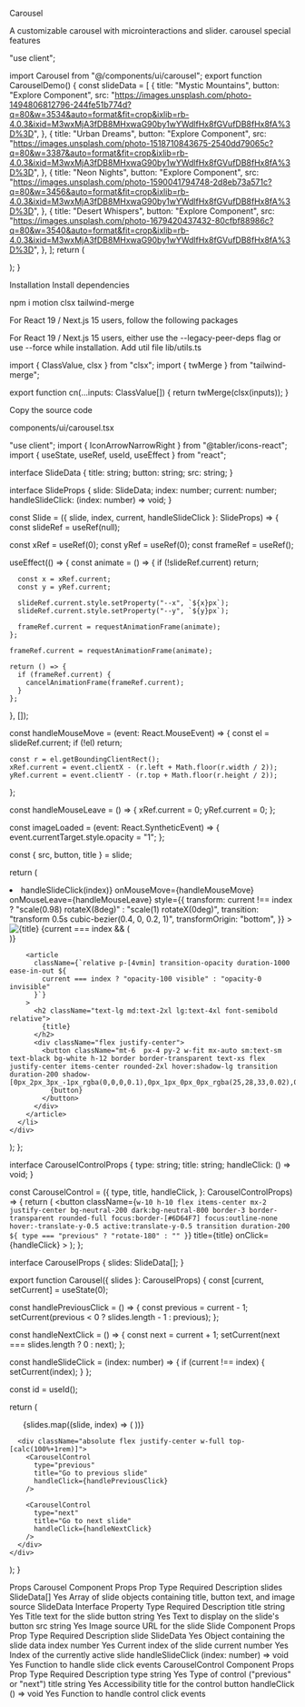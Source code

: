 Carousel

A customizable carousel with microinteractions and slider.
carousel
special
features

"use client";

import Carousel from "@/components/ui/carousel";
export function CarouselDemo() {
const slideData = [
{
title: "Mystic Mountains",
button: "Explore Component",
src: "https://images.unsplash.com/photo-1494806812796-244fe51b774d?q=80&w=3534&auto=format&fit=crop&ixlib=rb-4.0.3&ixid=M3wxMjA3fDB8MHxwaG90by1wYWdlfHx8fGVufDB8fHx8fA%3D%3D",
},
{
title: "Urban Dreams",
button: "Explore Component",
src: "https://images.unsplash.com/photo-1518710843675-2540dd79065c?q=80&w=3387&auto=format&fit=crop&ixlib=rb-4.0.3&ixid=M3wxMjA3fDB8MHxwaG90by1wYWdlfHx8fGVufDB8fHx8fA%3D%3D",
},
{
title: "Neon Nights",
button: "Explore Component",
src: "https://images.unsplash.com/photo-1590041794748-2d8eb73a571c?q=80&w=3456&auto=format&fit=crop&ixlib=rb-4.0.3&ixid=M3wxMjA3fDB8MHxwaG90by1wYWdlfHx8fGVufDB8fHx8fA%3D%3D",
},
{
title: "Desert Whispers",
button: "Explore Component",
src: "https://images.unsplash.com/photo-1679420437432-80cfbf88986c?q=80&w=3540&auto=format&fit=crop&ixlib=rb-4.0.3&ixid=M3wxMjA3fDB8MHxwaG90by1wYWdlfHx8fGVufDB8fHx8fA%3D%3D",
},
];
return (
<div className="relative overflow-hidden w-full h-full py-20">
<Carousel slides={slideData} />
</div>
);
}

Installation
Install dependencies

npm i motion clsx tailwind-merge

For React 19 / Next.js 15 users, follow the following packages

For React 19 / Next.js 15 users, either use the --legacy-peer-deps flag or use --force while installation.
Add util file
lib/utils.ts

import { ClassValue, clsx } from "clsx";
import { twMerge } from "tailwind-merge";

export function cn(...inputs: ClassValue[]) {
return twMerge(clsx(inputs));
}

Copy the source code

components/ui/carousel.tsx

"use client";
import { IconArrowNarrowRight } from "@tabler/icons-react";
import { useState, useRef, useId, useEffect } from "react";

interface SlideData {
title: string;
button: string;
src: string;
}

interface SlideProps {
slide: SlideData;
index: number;
current: number;
handleSlideClick: (index: number) => void;
}

const Slide = ({ slide, index, current, handleSlideClick }: SlideProps) => {
const slideRef = useRef<HTMLLIElement>(null);

const xRef = useRef(0);
const yRef = useRef(0);
const frameRef = useRef<number>();

useEffect(() => {
const animate = () => {
if (!slideRef.current) return;

      const x = xRef.current;
      const y = yRef.current;

      slideRef.current.style.setProperty("--x", `${x}px`);
      slideRef.current.style.setProperty("--y", `${y}px`);

      frameRef.current = requestAnimationFrame(animate);
    };

    frameRef.current = requestAnimationFrame(animate);

    return () => {
      if (frameRef.current) {
        cancelAnimationFrame(frameRef.current);
      }
    };

}, []);

const handleMouseMove = (event: React.MouseEvent) => {
const el = slideRef.current;
if (!el) return;

    const r = el.getBoundingClientRect();
    xRef.current = event.clientX - (r.left + Math.floor(r.width / 2));
    yRef.current = event.clientY - (r.top + Math.floor(r.height / 2));

};

const handleMouseLeave = () => {
xRef.current = 0;
yRef.current = 0;
};

const imageLoaded = (event: React.SyntheticEvent<HTMLImageElement>) => {
event.currentTarget.style.opacity = "1";
};

const { src, button, title } = slide;

return (
<div className="[perspective:1200px] [transform-style:preserve-3d]">
<li
ref={slideRef}
className="flex flex-1 flex-col items-center justify-center relative text-center text-white opacity-100 transition-all duration-300 ease-in-out w-[70vmin] h-[70vmin] mx-[4vmin] z-10 "
onClick={() => handleSlideClick(index)}
onMouseMove={handleMouseMove}
onMouseLeave={handleMouseLeave}
style={{
          transform:
            current !== index
              ? "scale(0.98) rotateX(8deg)"
              : "scale(1) rotateX(0deg)",
          transition: "transform 0.5s cubic-bezier(0.4, 0, 0.2, 1)",
          transformOrigin: "bottom",
        }} >
<div
className="absolute top-0 left-0 w-full h-full bg-[#1D1F2F] rounded-[1%] overflow-hidden transition-all duration-150 ease-out"
style={{
            transform:
              current === index
                ? "translate3d(calc(var(--x) / 30), calc(var(--y) / 30), 0)"
                : "none",
          }} >
<img
className="absolute inset-0 w-[120%] h-[120%] object-cover opacity-100 transition-opacity duration-600 ease-in-out"
style={{
              opacity: current === index ? 1 : 0.5,
            }}
alt={title}
src={src}
onLoad={imageLoaded}
loading="eager"
decoding="sync"
/>
{current === index && (
<div className="absolute inset-0 bg-black/30 transition-all duration-1000" />
)}
</div>

        <article
          className={`relative p-[4vmin] transition-opacity duration-1000 ease-in-out ${
            current === index ? "opacity-100 visible" : "opacity-0 invisible"
          }`}
        >
          <h2 className="text-lg md:text-2xl lg:text-4xl font-semibold  relative">
            {title}
          </h2>
          <div className="flex justify-center">
            <button className="mt-6  px-4 py-2 w-fit mx-auto sm:text-sm text-black bg-white h-12 border border-transparent text-xs flex justify-center items-center rounded-2xl hover:shadow-lg transition duration-200 shadow-[0px_2px_3px_-1px_rgba(0,0,0,0.1),0px_1px_0px_0px_rgba(25,28,33,0.02),0px_0px_0px_1px_rgba(25,28,33,0.08)]">
              {button}
            </button>
          </div>
        </article>
      </li>
    </div>

);
};

interface CarouselControlProps {
type: string;
title: string;
handleClick: () => void;
}

const CarouselControl = ({
type,
title,
handleClick,
}: CarouselControlProps) => {
return (
<button
className={`w-10 h-10 flex items-center mx-2 justify-center bg-neutral-200 dark:bg-neutral-800 border-3 border-transparent rounded-full focus:border-[#6D64F7] focus:outline-none hover:-translate-y-0.5 active:translate-y-0.5 transition duration-200 ${
        type === "previous" ? "rotate-180" : ""
      }`}
title={title}
onClick={handleClick} >
<IconArrowNarrowRight className="text-neutral-600 dark:text-neutral-200" />
</button>
);
};

interface CarouselProps {
slides: SlideData[];
}

export function Carousel({ slides }: CarouselProps) {
const [current, setCurrent] = useState(0);

const handlePreviousClick = () => {
const previous = current - 1;
setCurrent(previous < 0 ? slides.length - 1 : previous);
};

const handleNextClick = () => {
const next = current + 1;
setCurrent(next === slides.length ? 0 : next);
};

const handleSlideClick = (index: number) => {
if (current !== index) {
setCurrent(index);
}
};

const id = useId();

return (
<div
className="relative w-[70vmin] h-[70vmin] mx-auto"
aria-labelledby={`carousel-heading-${id}`} >
<ul
className="absolute flex mx-[-4vmin] transition-transform duration-1000 ease-in-out"
style={{
          transform: `translateX(-${current * (100 / slides.length)}%)`,
        }} >
{slides.map((slide, index) => (
<Slide
            key={index}
            slide={slide}
            index={index}
            current={current}
            handleSlideClick={handleSlideClick}
          />
))}
</ul>

      <div className="absolute flex justify-center w-full top-[calc(100%+1rem)]">
        <CarouselControl
          type="previous"
          title="Go to previous slide"
          handleClick={handlePreviousClick}
        />

        <CarouselControl
          type="next"
          title="Go to next slide"
          handleClick={handleNextClick}
        />
      </div>
    </div>

);
}

Props
Carousel Component Props
Prop Type Required Description
slides SlideData[] Yes Array of slide objects containing title, button text, and image source
SlideData Interface
Property Type Required Description
title string Yes Title text for the slide
button string Yes Text to display on the slide's button
src string Yes Image source URL for the slide
Slide Component Props
Prop Type Required Description
slide SlideData Yes Object containing the slide data
index number Yes Current index of the slide
current number Yes Index of the currently active slide
handleSlideClick (index: number) => void Yes Function to handle slide click events
CarouselControl Component Props
Prop Type Required Description
type string Yes Type of control ("previous" or "next")
title string Yes Accessibility title for the control button
handleClick () => void Yes Function to handle control click events
